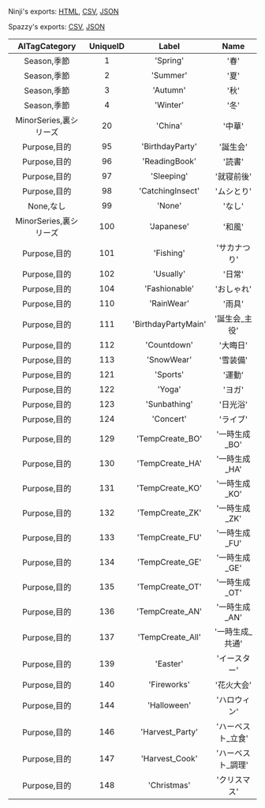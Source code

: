 Ninji's exports: [HTML](https://wuffs.org/acnh/bcsv_160/html/AITag.html), [CSV](https://wuffs.org/acnh/bcsv_160/csv/AITag.csv), [JSON](https://wuffs.org/acnh/bcsv_160/json/AITag.json)

Spazzy's exports: [CSV](https://github.com/McSpazzy/acnh-csv/blob/master/AITag.csv), [JSON](https://github.com/McSpazzy/acnh-json/blob/master/AITag.json)

| AITagCategory | UniqueID | Label | Name |
|:--:|:--:|:--:|:--:|
| Season,季節 | 1 | 'Spring' | '春' | 
| Season,季節 | 2 | 'Summer' | '夏' | 
| Season,季節 | 3 | 'Autumn' | '秋' | 
| Season,季節 | 4 | 'Winter' | '冬' | 
| MinorSeries,裏シリーズ | 20 | 'China' | '中華' | 
| Purpose,目的 | 95 | 'BirthdayParty' | '誕生会' | 
| Purpose,目的 | 96 | 'ReadingBook' | '読書' | 
| Purpose,目的 | 97 | 'Sleeping' | '就寝前後' | 
| Purpose,目的 | 98 | 'CatchingInsect' | 'ムシとり' | 
| None,なし | 99 | 'None' | 'なし' | 
| MinorSeries,裏シリーズ | 100 | 'Japanese' | '和風' | 
| Purpose,目的 | 101 | 'Fishing' | 'サカナつり' | 
| Purpose,目的 | 102 | 'Usually' | '日常' | 
| Purpose,目的 | 104 | 'Fashionable' | 'おしゃれ' | 
| Purpose,目的 | 110 | 'RainWear' | '雨具' | 
| Purpose,目的 | 111 | 'BirthdayPartyMain' | '誕生会_主役' | 
| Purpose,目的 | 112 | 'Countdown' | '大晦日' | 
| Purpose,目的 | 113 | 'SnowWear' | '雪装備' | 
| Purpose,目的 | 121 | 'Sports' | '運動' | 
| Purpose,目的 | 122 | 'Yoga' | 'ヨガ' | 
| Purpose,目的 | 123 | 'Sunbathing' | '日光浴' | 
| Purpose,目的 | 124 | 'Concert' | 'ライブ' | 
| Purpose,目的 | 129 | 'TempCreate_BO' | '一時生成_BO' | 
| Purpose,目的 | 130 | 'TempCreate_HA' | '一時生成_HA' | 
| Purpose,目的 | 131 | 'TempCreate_KO' | '一時生成_KO' | 
| Purpose,目的 | 132 | 'TempCreate_ZK' | '一時生成_ZK' | 
| Purpose,目的 | 133 | 'TempCreate_FU' | '一時生成_FU' | 
| Purpose,目的 | 134 | 'TempCreate_GE' | '一時生成_GE' | 
| Purpose,目的 | 135 | 'TempCreate_OT' | '一時生成_OT' | 
| Purpose,目的 | 136 | 'TempCreate_AN' | '一時生成_AN' | 
| Purpose,目的 | 137 | 'TempCreate_All' | '一時生成_共通' | 
| Purpose,目的 | 139 | 'Easter' | 'イースター' | 
| Purpose,目的 | 140 | 'Fireworks' | '花火大会' | 
| Purpose,目的 | 144 | 'Halloween' | 'ハロウィン' | 
| Purpose,目的 | 146 | 'Harvest_Party' | 'ハーベスト_立食' | 
| Purpose,目的 | 147 | 'Harvest_Cook' | 'ハーベスト_調理' | 
| Purpose,目的 | 148 | 'Christmas' | 'クリスマス' | 
